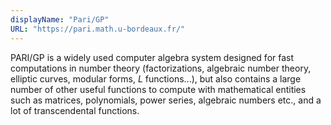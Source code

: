 ```yaml
---
displayName: "Pari/GP"
URL: "https://pari.math.u-bordeaux.fr/"
---
```


PARI/GP is a widely used computer algebra system designed for fast computations in number theory (factorizations, algebraic number theory, elliptic curves, modular forms, *L* functions...), but also contains a large number of other useful functions to compute with mathematical entities such as matrices, polynomials, power series, algebraic numbers etc., and a lot of transcendental functions. 